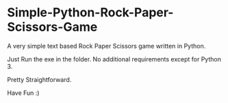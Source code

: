 # Simple-Python-Rock-Paper-Scissors-Game
A very simple text based Rock Paper Scissors game written in Python.

Just Run the exe in the folder. No additional requirements except for Python 3.

Pretty Straightforward.

Have Fun :)
